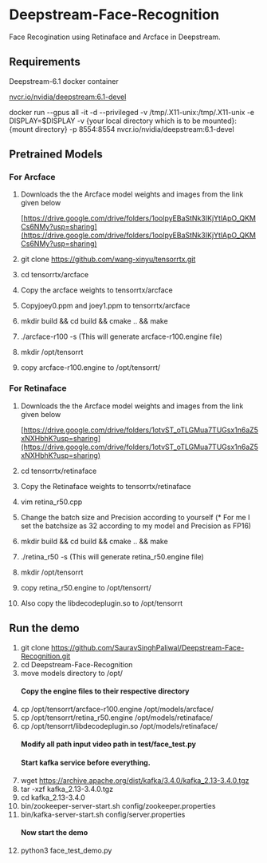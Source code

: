 # Deepstream-Face-Recognition
Face Recogination using Retinaface and Arcface in Deepstream.

## Requirements
Deepstream-6.1 docker container

[nvcr.io/nvidia/deepstream:6.1-devel](nvcr.io/nvidia/deepstream:6.1-devel)

docker run --gpus all -it -d --privileged -v /tmp/.X11-unix:/tmp/.X11-unix -e DISPLAY=$DISPLAY -v {your local directory which is to be mounted}:{mount directory} -p 8554:8554  nvcr.io/nvidia/deepstream:6.1-devel

## Pretrained Models

### For Arcface 
1) Downloads the the Arcface model weights and images from the link given below

   [https://drive.google.com/drive/folders/1oolpyEBaStNk3IKjYtlApO_QKMCs6NMy?usp=sharing](https://drive.google.com/drive/folders/1oolpyEBaStNk3IKjYtlApO_QKMCs6NMy?usp=sharing)

2) git clone https://github.com/wang-xinyu/tensorrtx.git
3) cd tensorrtx/arcface
4) Copy the arcface weights to tensorrtx/arcface
5) Copyjoey0.ppm and joey1.ppm to tensorrtx/arcface
6) mkdir build && cd build && cmake .. && make
7) ./arcface-r100 -s (This will generate arcface-r100.engine file)
8) mkdir /opt/tensorrt
9) copy arcface-r100.engine to /opt/tensorrt/

### For Retinaface
1) Downloads the the Arcface model weights and images from the link given below

   [https://drive.google.com/drive/folders/1otvST_oTLGMua7TUGsx1n6aZ5xNXHbhK?usp=sharing](https://drive.google.com/drive/folders/1otvST_oTLGMua7TUGsx1n6aZ5xNXHbhK?usp=sharing)
   
3) cd tensorrtx/retinaface
4) Copy the Retinaface weights to tensorrtx/retinaface
5) vim retina_r50.cpp
6) Change the batch size and Precision according to yourself (* For me I set the batchsize as 32 according to my model and Precision as FP16) 
7) mkdir build && cd build && cmake .. && make
8) ./retina_r50 -s (This will generate retina_r50.engine file)
9) mkdir /opt/tensorrt
10) copy retina_r50.engine to /opt/tensorrt/
11) Also copy the libdecodeplugin.so to /opt/tensorrt

## Run the demo 

1) git clone https://github.com/SauravSinghPaliwal/Deepstream-Face-Recognition.git
2) cd Deepstream-Face-Recognition
3) move models directory to /opt/
   #### Copy the engine files to their respective directory
4) cp /opt/tensorrt/arcface-r100.engine  /opt/models/arcface/
5) cp /opt/tensorrt/retina_r50.engine  /opt/models/retinaface/
6) cp /opt/tensorrt/libdecodeplugin.so /opt/models/retinaface/
   #### Modify all path input video path in test/face_test.py
   #### Start kafka service before everything.
7) wget https://archive.apache.org/dist/kafka/3.4.0/kafka_2.13-3.4.0.tgz
8) tar -xzf kafka_2.13-3.4.0.tgz
9) cd kafka_2.13-3.4.0
10) bin/zookeeper-server-start.sh config/zookeeper.properties
11) bin/kafka-server-start.sh config/server.properties
    #### Now start the demo
12) python3 face_test_demo.py



